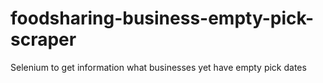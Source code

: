 # foodsharing-business-empty-pick-scraper
Selenium to get information what businesses yet have empty pick dates
